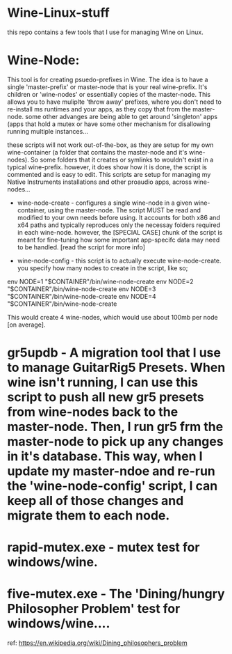 # Wine-Linux-stuff

this repo contains a few tools that I use for managing Wine on Linux.

# Wine-Node:

This tool is for creating psuedo-prefixes in Wine. The idea is to have a single 'master-prefix' or master-node that is your real wine-prefix. It's children or 'wine-nodes' or essentially copies of the master-node. This allows you to have muliplte 'throw away' prefixes, where you don't need to re-install ms runtimes and your apps, as they copy that from the master-node. some other advanges are being able to get around 'singleton' apps (apps that hold a mutex or have some other mechanism for disallowing running multiple instances...

these scripts will not work out-of-the-box, as they are setup for my own wine-container (a folder that contains the master-node and it's wine-nodes). So some folders that it creates or symlinks to wouldn't exist in a typical wine-prefix. however, it does show how it is done, the script is commented and is easy to edit. This scripts are setup for managing my Native Instruments installations and other proaudio apps, across wine-nodes...

* wine-node-create - configures a single wine-node in a given wine-container, using the master-node. The script MUST be read and modified to your own needs before using. It accounts for both x86 and x64 paths and typically reproduces only the necessay folders required in each wine-node. however, the [SPECIAL CASE] chunk of the script is meant for fine-tuning how some important app-specifc data may need to be handled. [read the script for more info]

* wine-node-config - this script is to actually execute wine-node-create.  you specify how many nodes to create in the script, like so;

env NODE=1 "$CONTAINER"/bin/wine-node-create
env NODE=2 "$CONTAINER"/bin/wine-node-create
env NODE=3 "$CONTAINER"/bin/wine-node-create
env NODE=4 "$CONTAINER"/bin/wine-node-create

This would create 4 wine-nodes, which would use about 100mb per node [on average].

# gr5updb - A migration tool that I use to manage GuitarRig5 Presets. When wine isn't running, I can use this script to push all new gr5 presets from wine-nodes back to the master-node. Then, I run gr5 frm the master-node to pick up any changes in it's database. This way, when I update my master-ndoe and re-run the 'wine-node-config' script, I can keep all of those changes and migrate them to each node.

# rapid-mutex.exe - mutex test for windows/wine.

# five-mutex.exe - The 'Dining/hungry Philosopher Problem' test for windows/wine.... 

ref: https://en.wikipedia.org/wiki/Dining_philosophers_problem
